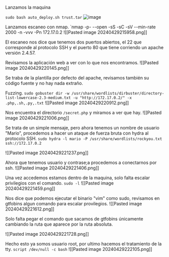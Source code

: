 Lanzamos la maquina

`sudo bash auto_deploy.sh trust.tar`
![image](https://github.com/Cesmendaro/Dockerlabs.es/assets/153618246/c16ba732-c73f-45e3-99f6-20418d084296)

Lanzamos escaneo con nmap.
`nmap -p- --open -sS -sC -sV --min-rate 2000 -n -vvv -Pn 172.17.0.2
![[Pasted image 20240429215958.png]]

El escaneo nos dice que tenemos dos puertos abiertos, el 22 que corresponde al protocolo SSH y el puerto 80 que tiene corriendo un apache versión 2.4.57.

Revisamos la aplicación web a ver con lo que nos encontramos.
![[Pasted image 20240429220145.png]]

Se traba de la plantilla por defecto del apache, revisamos también su código fuente y no hay nada extraño.

Fuzzing.
`sudo gobuster dir -w /usr/share/wordlists/dirbuster/directory-list-lowercase-2.3-medium.txt -u "http://172.17.0.2/" -x .php,.sh,.py,.txt`
![[Pasted image 20240429220912.png]]

Nos encuentra el directorio `/secret.php` y miramos a ver que hay.
![[Pasted image 20240429221006.png]]

Se trata de un simple mensaje, pero ahora tenemos un nombre de usuario "Mario", procedemos a hacer un ataque de fuerza bruta con hydra al protocolo SSH.
`sudo hydra -l mario -P /usr/share/wordlists/rockyou.txt ssh://172.17.0.2`

![[Pasted image 20240429221237.png]]

Ahora que tenemos usuario y contrase;a procedemos a conectarnos por ssh.
![[Pasted image 20240429221406.png]]

Una vez accedemos estamos dentro de la maquina, solo falta escalar privilegios con el comando.
`sudo -l`
![[Pasted image 20240429221459.png]]

Nos dice que podemos ejecutar el binario "vim" como sudo, revisamos en gtfobins algun comando para escalar provilegios.
![[Pasted image 20240429221612.png]]

Solo falta pegar el comando que sacamos de gtfobins únicamente cambiando la ruta que aparece por la ruta absoluta.

![[Pasted image 20240429221728.png]]

Hecho esto ya somos usuario root, por ultimo hacemos el tratamiento de la tty.
`script /dev/null -c bash`
![[Pasted image 20240429222105.png]]
